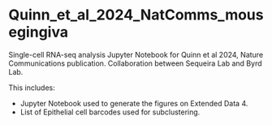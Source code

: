 # Quinn_et_al_2024_NatComms_mousegingiva
Single-cell RNA-seq analysis Jupyter Notebook for Quinn et al 2024, Nature Communications publication. Collaboration between Sequeira Lab and Byrd Lab. 

This includes:
* Jupyter Notebook used to generate the figures on Extended Data 4.
* List of Epithelial cell barcodes used for subclustering.
